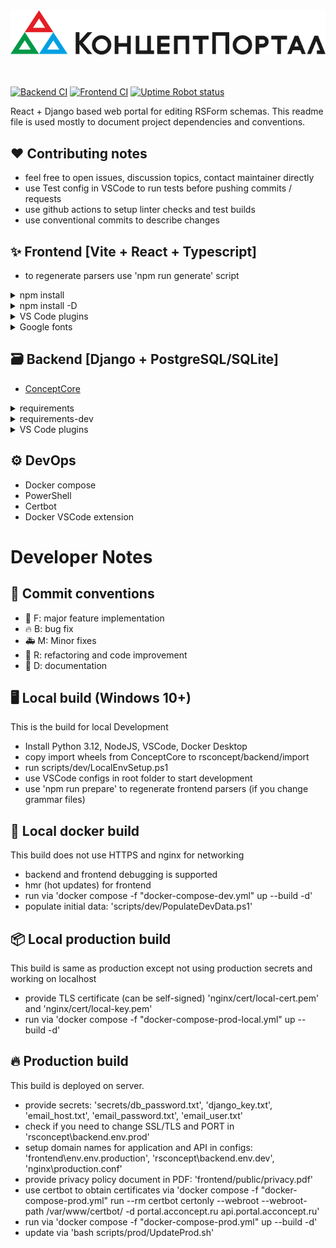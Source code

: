 <div align="center">
  <a href="https://portal.acconcept.ru/" target="_blank">
    <img width="650" src="rsconcept/frontend/public/logo_full.svg" />
  </a>
</div>

<br />
<br />

[![Backend CI](https://github.com/IRBorisov/ConceptPortal/actions/workflows/backend.yml/badge.svg?branch=main)](https://github.com/IRBorisov/ConceptPortal/actions/workflows/backend.yml)
[![Frontend CI](https://github.com/IRBorisov/ConceptPortal/actions/workflows/frontend.yml/badge.svg?branch=main)](https://github.com/IRBorisov/ConceptPortal/actions/workflows/frontend.yml)
[![Uptime Robot status](https://img.shields.io/uptimerobot/status/m797659312-8ab26c72de49d8d92eccc06e?label=Live%20Server)](https://portal.acconcept.ru)

React + Django based web portal for editing RSForm schemas.
This readme file is used mostly to document project dependencies and conventions.

## ❤️ Contributing notes

- feel free to open issues, discussion topics, contact maintainer directly
- use Test config in VSCode to run tests before pushing commits / requests
- use github actions to setup linter checks and test builds
- use conventional commits to describe changes

## ✨ Frontend [Vite + React + Typescript]

- to regenerate parsers use 'npm run generate' script

<details>
  <summary>npm install</summary>
  <pre>
  - axios
  - clsx
  - react-icons
  - react-router
  - react-toastify
  - react-tabs
  - react-intl
  - react-select
  - react-error-boundary
  - react-tooltip
  - react-zoom-pan-pinch
  - reactflow
  - js-file-download
  - use-debounce
  - qrcode.react
  - html-to-image
  - zustand
  - zod
  - @tanstack/react-table
  - @tanstack/react-query
  - @tanstack/react-query-devtools
  - @uiw/react-codemirror
  - @uiw/codemirror-themes
  - @lezer/lr
  - @dagrejs/dagre
  </pre>
</details>
<details>
  <summary>npm install -D</summary>
  <pre>
  - tailwindcss
  - postcss
  - autoprefixer
  - eslint-plugin-react-compiler
  - eslint-plugin-simple-import-sort
  - eslint-plugin-react-hooks
  - eslint-plugin-tsdoc
  - babel-plugin-react-compiler
  - vite
  - jest
  - ts-jest
  - @types/jest
  - @lezer/generator
  - @playwright/test
  </pre>
</details>
<details>
  <summary>VS Code plugins</summary>
  <pre>
  - ESLint
  - Colorize
  - Tailwind CSS IntelliSense
  - Code Spell Checker (eng + rus)
  - Backticks
  - Svg Preview
  - TODO Highlight v2
  - Prettier
  - PowerShell (for Windows dev env)
  </pre>
</details>
<details>
  <summary>Google fonts</summary>
  <pre>
  - Fira Code
  - Rubik
  - Alegreya Sans SC
  - Noto Sans Math
  - Noto Sans Symbol
  - Noto Color Emoji
  </pre>
</details>

## 🗃️ Backend [Django + PostgreSQL/SQLite]

- [ConceptCore](https://github.com/IRBorisov/ConceptCore)
<details>
  <summary>requirements</summary>
  <pre>
  - django
  - djangorestframework
  - django-cors-headers
  - django-filter
  - drf-spectacular
  - tzdata
  - gunicorn
  - coreapi
  - psycopg2-binary
  - cctext
  - pyconcept
  </pre>
</details>
<details>
  <summary>requirements-dev</summary>
  <pre>
  - coverage
  - pylint
  - mypy
  - djangorestframework-stubs[compatible-mypy]
  </pre>
</details>
<details>
  <summary>VS Code plugins</summary>
  <pre>
  - Pylance
  - Pylint
  - autopep8
  - isort
  - Django
  - SQLite
  - Playwright
  </pre>
</details>

## ⚙️ DevOps

- Docker compose
- PowerShell
- Certbot
- Docker VSCode extension

# Developer Notes

## 📝 Commit conventions

- 🚀 F: major feature implementation
- 🔥 B: bug fix
- 🚑 M: Minor fixes
- 🔧 R: refactoring and code improvement
- 📝 D: documentation

## 🖥️ Local build (Windows 10+)

This is the build for local Development

- Install Python 3.12, NodeJS, VSCode, Docker Desktop
- copy import wheels from ConceptCore to rsconcept/backend/import
- run scripts/dev/LocalEnvSetup.ps1
- use VSCode configs in root folder to start development
- use 'npm run prepare' to regenerate frontend parsers (if you change grammar files)

## 🔭 Local docker build

This build does not use HTTPS and nginx for networking

- backend and frontend debugging is supported
- hmr (hot updates) for frontend
- run via 'docker compose -f "docker-compose-dev.yml" up --build -d'
- populate initial data: 'scripts/dev/PopulateDevData.ps1'

## 📦 Local production build

This build is same as production except not using production secrets and working on localhost

- provide TLS certificate (can be self-signed) 'nginx/cert/local-cert.pem' and 'nginx/cert/local-key.pem'
- run via 'docker compose -f "docker-compose-prod-local.yml" up --build -d'

## 🔥 Production build

This build is deployed on server.

- provide secrets: 'secrets/db_password.txt', 'django_key.txt', 'email_host.txt', 'email_password.txt', 'email_user.txt'
- check if you need to change SSL/TLS and PORT in 'rsconcept\backend\.env.prod'
- setup domain names for application and API in configs: 'frontend\env\.env.production', 'rsconcept\backend\.env.dev', 'nginx\production.conf'
- provide privacy policy document in PDF: 'frontend/public/privacy.pdf'
- use certbot to obtain certificates via 'docker compose -f "docker-compose-prod.yml" run --rm certbot certonly --webroot --webroot-path /var/www/certbot/ -d portal.acconcept.ru api.portal.acconcept.ru'
- run via 'docker compose -f "docker-compose-prod.yml" up --build -d'
- update via 'bash scripts/prod/UpdateProd.sh'

